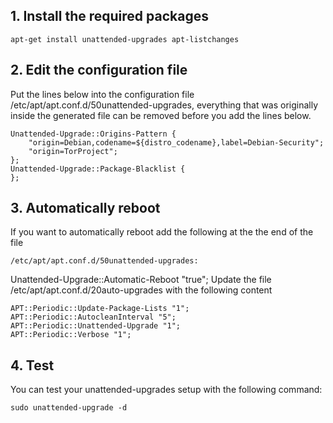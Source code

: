 ## 1. Install the required packages

```
apt-get install unattended-upgrades apt-listchanges
```
## 2. Edit the configuration file
Put the lines below into the configuration file /etc/apt/apt.conf.d/50unattended-upgrades, everything that was originally inside the generated file can be removed before you add the lines below.

```
Unattended-Upgrade::Origins-Pattern {
    "origin=Debian,codename=${distro_codename},label=Debian-Security";
    "origin=TorProject";
};
Unattended-Upgrade::Package-Blacklist {
};
```
## 3. Automatically reboot
If you want to automatically reboot add the following at the the end of the file 

```
/etc/apt/apt.conf.d/50unattended-upgrades:
```

Unattended-Upgrade::Automatic-Reboot "true";
Update the file /etc/apt/apt.conf.d/20auto-upgrades with the following content

```
APT::Periodic::Update-Package-Lists "1";
APT::Periodic::AutocleanInterval "5";
APT::Periodic::Unattended-Upgrade "1";
APT::Periodic::Verbose "1";
```
## 4. Test
You can test your unattended-upgrades setup with the following command:

```
sudo unattended-upgrade -d
```

